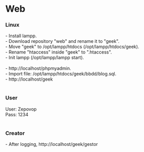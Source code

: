 # Web

<h3>Linux</h3>
- Install lampp.<br>
- Download repository "web" and rename it to "geek".<br>
- Move "geek" to /opt/lampp/htdocs (/opt/lampp/htdocs/geek).<br>
- Rename "htaccess" inside "geek" to ".htaccess".<br>
- Init lampp (/opt/lampp/lampp start).<br>
<br>
- http://localhost/phpmyadmin.<br>
- Import file: /opt/lampp/htdocs/geek/bbdd/blog.sql.<br>
- http://localhost/geek<br>
<br>
<h3>User</h3>
User: Zepovop<br>
Pass: 1234<br>
<br>
<h3>Creator</h3>
- After logging, http://localhost/geek/gestor<br>
